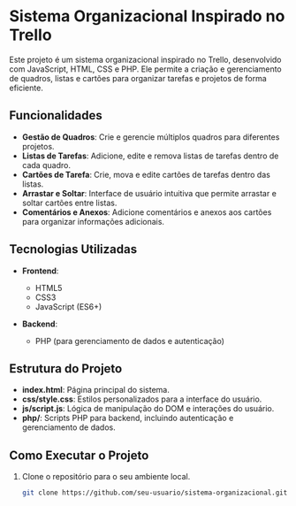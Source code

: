 # Sistema Organizacional Inspirado no Trello

Este projeto é um sistema organizacional inspirado no Trello, desenvolvido com JavaScript, HTML, CSS e PHP. Ele permite a criação e gerenciamento de quadros, listas e cartões para organizar tarefas e projetos de forma eficiente.

## Funcionalidades

- **Gestão de Quadros**: Crie e gerencie múltiplos quadros para diferentes projetos.
- **Listas de Tarefas**: Adicione, edite e remova listas de tarefas dentro de cada quadro.
- **Cartões de Tarefa**: Crie, mova e edite cartões de tarefas dentro das listas.
- **Arrastar e Soltar**: Interface de usuário intuitiva que permite arrastar e soltar cartões entre listas.
- **Comentários e Anexos**: Adicione comentários e anexos aos cartões para organizar informações adicionais.

## Tecnologias Utilizadas

- **Frontend**:
  - HTML5
  - CSS3
  - JavaScript (ES6+)

- **Backend**:
  - PHP (para gerenciamento de dados e autenticação)

## Estrutura do Projeto

- **index.html**: Página principal do sistema.
- **css/style.css**: Estilos personalizados para a interface do usuário.
- **js/script.js**: Lógica de manipulação do DOM e interações do usuário.
- **php/**: Scripts PHP para backend, incluindo autenticação e gerenciamento de dados.

## Como Executar o Projeto

1. Clone o repositório para o seu ambiente local.
   ```bash
   git clone https://github.com/seu-usuario/sistema-organizacional.git
